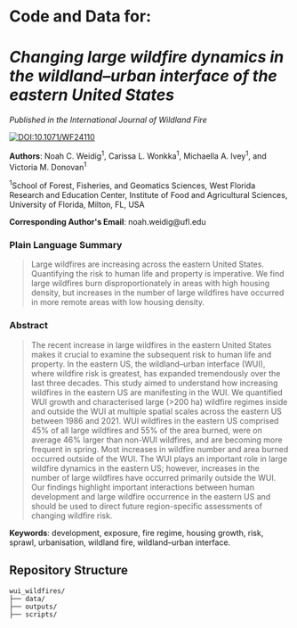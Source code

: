# Code and Data for: 
# *Changing large wildfire dynamics in the wildland–urban interface of the eastern United States*
*Published in the International Journal of Wildland Fire*

[![DOI:10.1071/WF24110](https://img.shields.io/badge/DOI-10.1071%2FWF24110-B31B1B.svg)](https://doi.org/10.1071/WF24110)

**Authors**: Noah C. Weidig<sup>1</sup>, Carissa L. Wonkka<sup>1</sup>, Michaella A. Ivey<sup>1</sup>, and Victoria M. Donovan<sup>1</sup>

<sup>1</sup>School of Forest, Fisheries, and Geomatics Sciences, West Florida Research and Education Center, Institute of Food and Agricultural Sciences, University of Florida, Milton, FL, USA

**Corresponding Author's Email**: noah.weidig\@ufl.edu

### Plain Language Summary
> Large wildfires are increasing across the eastern United States. Quantifying the risk to human life and property is imperative. We find large wildfires burn disproportionately in areas with high housing density, but increases in the number of large wildfires have occurred in more remote areas with low housing density.

### Abstract
> The recent increase in large wildfires in the eastern United States makes it crucial to examine the subsequent risk to human life and property. In the eastern US, the wildland–urban interface (WUI), where wildfire risk is greatest, has expanded tremendously over the last three decades. This study aimed to understand how increasing wildfires in the eastern US are manifesting in the WUI. We quantified WUI growth and characterised large (>200 ha) wildfire regimes inside and outside the WUI at multiple spatial scales across the eastern US between 1986 and 2021. WUI wildfires in the eastern US comprised 45% of all large wildfires and 55% of the area burned, were on average 46% larger than non-WUI wildfires, and are becoming more frequent in spring. Most increases in wildfire number and area burned occurred outside of the WUI. The WUI plays an important role in large wildfire dynamics in the eastern US; however, increases in the number of large wildfires have occurred primarily outside the WUI. Our findings highlight important interactions between human development and large wildfire occurrence in the eastern US and should be used to direct future region-specific assessments of changing wildfire risk.

**Keywords**: development, exposure, fire regime, housing growth, risk, sprawl, urbanisation, wildland fire, wildland–urban interface.

## Repository Structure 
```
wui_wildfires/
├── data/
├── outputs/
├── scripts/
```

